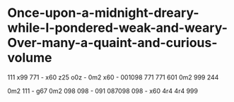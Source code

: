 # Once-upon-a-midnight-dreary-while-I-pondered-weak-and-weary-Over-many-a-quaint-and-curious-volume

111 x99 771 - x60 z25 o0z - 0m2 x60 - 001098 771 771 601 0m2 999 244 

0m2 111 - g67 0m2 098 098 - 091 087098 098 - x60 4r4 4r4 999
